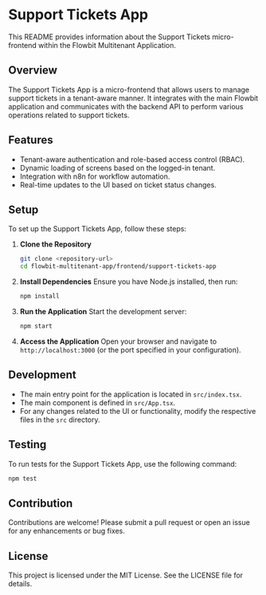 # Support Tickets App

This README provides information about the Support Tickets micro-frontend within the Flowbit Multitenant Application.

## Overview

The Support Tickets App is a micro-frontend that allows users to manage support tickets in a tenant-aware manner. It integrates with the main Flowbit application and communicates with the backend API to perform various operations related to support tickets.

## Features

- Tenant-aware authentication and role-based access control (RBAC).
- Dynamic loading of screens based on the logged-in tenant.
- Integration with n8n for workflow automation.
- Real-time updates to the UI based on ticket status changes.

## Setup

To set up the Support Tickets App, follow these steps:

1. **Clone the Repository**
   ```bash
   git clone <repository-url>
   cd flowbit-multitenant-app/frontend/support-tickets-app
   ```

2. **Install Dependencies**
   Ensure you have Node.js installed, then run:
   ```bash
   npm install
   ```

3. **Run the Application**
   Start the development server:
   ```bash
   npm start
   ```

4. **Access the Application**
   Open your browser and navigate to `http://localhost:3000` (or the port specified in your configuration).

## Development

- The main entry point for the application is located in `src/index.tsx`.
- The main component is defined in `src/App.tsx`.
- For any changes related to the UI or functionality, modify the respective files in the `src` directory.

## Testing

To run tests for the Support Tickets App, use the following command:
```bash
npm test
```

## Contribution

Contributions are welcome! Please submit a pull request or open an issue for any enhancements or bug fixes.

## License

This project is licensed under the MIT License. See the LICENSE file for details.